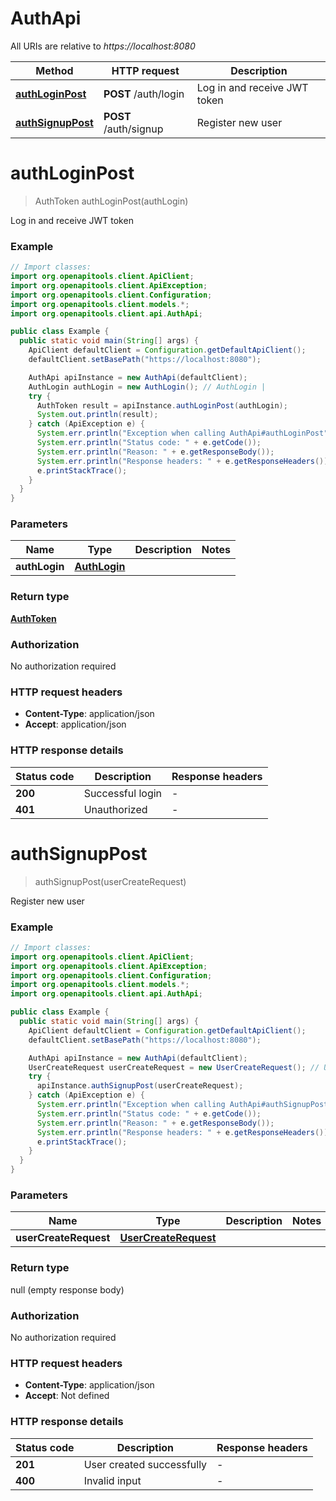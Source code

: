 # AuthApi

All URIs are relative to *https://localhost:8080*

| Method | HTTP request | Description |
|------------- | ------------- | -------------|
| [**authLoginPost**](AuthApi.md#authLoginPost) | **POST** /auth/login | Log in and receive JWT token |
| [**authSignupPost**](AuthApi.md#authSignupPost) | **POST** /auth/signup | Register new user |


<a id="authLoginPost"></a>
# **authLoginPost**
> AuthToken authLoginPost(authLogin)

Log in and receive JWT token

### Example
```java
// Import classes:
import org.openapitools.client.ApiClient;
import org.openapitools.client.ApiException;
import org.openapitools.client.Configuration;
import org.openapitools.client.models.*;
import org.openapitools.client.api.AuthApi;

public class Example {
  public static void main(String[] args) {
    ApiClient defaultClient = Configuration.getDefaultApiClient();
    defaultClient.setBasePath("https://localhost:8080");

    AuthApi apiInstance = new AuthApi(defaultClient);
    AuthLogin authLogin = new AuthLogin(); // AuthLogin | 
    try {
      AuthToken result = apiInstance.authLoginPost(authLogin);
      System.out.println(result);
    } catch (ApiException e) {
      System.err.println("Exception when calling AuthApi#authLoginPost");
      System.err.println("Status code: " + e.getCode());
      System.err.println("Reason: " + e.getResponseBody());
      System.err.println("Response headers: " + e.getResponseHeaders());
      e.printStackTrace();
    }
  }
}
```

### Parameters

| Name | Type | Description  | Notes |
|------------- | ------------- | ------------- | -------------|
| **authLogin** | [**AuthLogin**](AuthLogin.md)|  | |

### Return type

[**AuthToken**](AuthToken.md)

### Authorization

No authorization required

### HTTP request headers

 - **Content-Type**: application/json
 - **Accept**: application/json

### HTTP response details
| Status code | Description | Response headers |
|-------------|-------------|------------------|
| **200** | Successful login |  -  |
| **401** | Unauthorized |  -  |

<a id="authSignupPost"></a>
# **authSignupPost**
> authSignupPost(userCreateRequest)

Register new user

### Example
```java
// Import classes:
import org.openapitools.client.ApiClient;
import org.openapitools.client.ApiException;
import org.openapitools.client.Configuration;
import org.openapitools.client.models.*;
import org.openapitools.client.api.AuthApi;

public class Example {
  public static void main(String[] args) {
    ApiClient defaultClient = Configuration.getDefaultApiClient();
    defaultClient.setBasePath("https://localhost:8080");

    AuthApi apiInstance = new AuthApi(defaultClient);
    UserCreateRequest userCreateRequest = new UserCreateRequest(); // UserCreateRequest | 
    try {
      apiInstance.authSignupPost(userCreateRequest);
    } catch (ApiException e) {
      System.err.println("Exception when calling AuthApi#authSignupPost");
      System.err.println("Status code: " + e.getCode());
      System.err.println("Reason: " + e.getResponseBody());
      System.err.println("Response headers: " + e.getResponseHeaders());
      e.printStackTrace();
    }
  }
}
```

### Parameters

| Name | Type | Description  | Notes |
|------------- | ------------- | ------------- | -------------|
| **userCreateRequest** | [**UserCreateRequest**](UserCreateRequest.md)|  | |

### Return type

null (empty response body)

### Authorization

No authorization required

### HTTP request headers

 - **Content-Type**: application/json
 - **Accept**: Not defined

### HTTP response details
| Status code | Description | Response headers |
|-------------|-------------|------------------|
| **201** | User created successfully |  -  |
| **400** | Invalid input |  -  |

